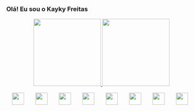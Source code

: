 ### Olá! Eu sou o Kayky Freitas

<div align="center">
  <a href="https://github.com/kaykyFreitas">
  <img height="178em" src="https://github-readme-stats.vercel.app/api?username=kaykyFreitas&show_icons=true&theme=dracula&include_all_commits=true&count_private=true"/>
  <img height="178em" src="https://github-readme-stats.vercel.app/api/top-langs/?username=kaykyFreitas&layout=compact&langs_count=7&theme=dracula"/>
</div>
  
<div style="widhth:100%; display:flex; text-align:center;">
  
  <img style="width=:32px; height:32px; margin:15px" src="https://cdn.jsdelivr.net/gh/devicons/devicon/icons/html5/html5-original.svg" />
  <img style="width=:32px; height:32px; margin:15px" src="https://cdn.jsdelivr.net/gh/devicons/devicon/icons/css3/css3-original.svg" />
  <img style="width=:32px; height:32px; margin:15px" src="https://cdn.jsdelivr.net/gh/devicons/devicon/icons/javascript/javascript-original.svg" />
  <img style="width=:32px; height:32px; margin:15px" src="https://cdn.jsdelivr.net/gh/devicons/devicon/icons/react/react-original.svg" />
  <img style="width=:32px; height:32px; margin:15px" src="https://cdn.jsdelivr.net/gh/devicons/devicon/icons/nextjs/nextjs-original.svg" />
  <img style="width=:32px; height:32px; margin:15px" src="https://cdn.jsdelivr.net/gh/devicons/devicon/icons/nodejs/nodejs-original.svg" />
  <img style="width=:32px; height:32px; margin:15px" src="https://cdn.jsdelivr.net/gh/devicons/devicon/icons/php/php-original.svg" />
  <img style="width=:32px; height:32px; margin:15px" src="https://cdn.jsdelivr.net/gh/devicons/devicon/icons/laravel/laravel-plain.svg" />
  
</div>

  
  
<!--
**kaykyFreitas/kaykyFreitas** is a ✨ _special_ ✨ repository because its `README.md` (this file) appears on your GitHub profile.

Here are some ideas to get you started:

- 🔭 I’m currently working on ...
- 🌱 I’m currently learning ...
- 👯 I’m looking to collaborate on ...
- 🤔 I’m looking for help with ...
- 💬 Ask me about ...
- 📫 How to reach me: ...
- 😄 Pronouns: ...
- ⚡ Fun fact: ...
-->
